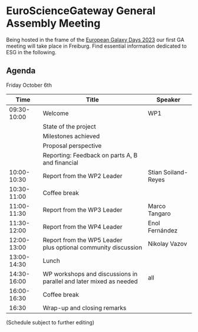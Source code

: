 # EuroScienceGateway General Assembly Meeting

Being hosted in the frame of the [European Galaxy Days 2023](/events/2023-10-egd/) our first GA meeting will take place in Freiburg. Find essential information dedicated to ESG in the following.

## Agenda

Friday October 6th

| Time        |  Title  |  Speaker  |
| ----        |  -----  |  -------  |
| 09:30-10:00	|	Welcome |  WP1      |
|             | State of the project | |
|             | Milestones achieved | |
|             | Proposal perspective | |
|             | Reporting: Feedback on parts A, B and financial | |
| 10:00-10:30 |	Report from the WP2 Leader | Stian Soiland-Reyes |
| 10:30-11:00	|	Coffee break | |
| 11:00-11:30 |	Report from the WP3 Leader | Marco Tangaro |
| 11:30-12:00 |	Report from the WP4 Leader | Enol Fernández |
| 12:00-13:00 | Report from the WP5 Leader<br> plus optional community discussion | Nikolay Vazov | 
| 13:00-14:30 |	Lunch | |
| 14:30-16:00	|	WP workshops and discussions in parallel and later mixed as needed | all |
| 16:00-16:30	|	Coffee break | |
| 16:30       |	Wrap-up and closing remarks | |

(Schedule subject to further editing)
